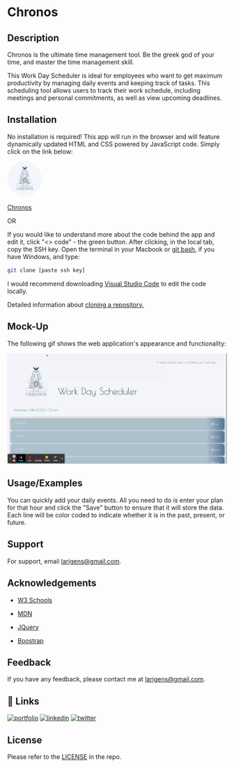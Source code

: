 
# Chronos

## Description

Chronos is the ultimate time management tool. Be the greek god of your time, and master the time management skill.

This Work Day Scheduler is ideal for employees who want to get maximum productivity by managing daily events and keeping track of tasks. This scheduling tool allows users to track their work schedule, including meetings and personal commitments, as well as view upcoming deadlines.

## Installation

No installation is required! This app will run in the browser and will feature dynamically updated HTML and CSS powered by JavaScript code. Simply click on the link below:

<img src="./assets/favicon/apple-touch-icon.png" alt="logo" width="80px" height="80px">

[Chronos](https://larigens.github.io/chronos/)
    
OR

If you would like to understand more about the code behind the app and edit it, click "<> code" - the green button. After clicking, in the local tab, copy the SSH key. Open the terminal in your Macbook or [git bash](https://git-scm.com/downloads), if you have Windows, and type:

```bash
git clone [paste ssh key]
```

I would recommend downloading [Visual Studio Code](https://code.visualstudio.com/download) to edit the code locally. 

Detailed information about [cloning a repository.](https://docs.github.com/en/repositories/creating-and-managing-repositories/cloning-a-repository)

## Mock-Up

The following gif shows the web application's appearance and functionality:

![App Screenshot](./assets/images/demo.gif)

## Usage/Examples

You can quickly add your daily events. All you need to do is enter your plan for that hour and click the "Save" button to ensure that it will store the data. Each line will be color coded to indicate whether it is in the past, present, or future.

## Support

For support, email larigens@gmail.com.

## Acknowledgements

- [W3 Schools](https://www.w3schools.com)

- [MDN](https://developer.mozilla.org/en-US/)
  
- [JQuery](https://api.jquery.com/)

- [Boostrap](https://getbootstrap.com/docs/5.2/getting-started/introduction/)

## Feedback

If you have any feedback, please contact me at larigens@gmail.com.

## 🔗 Links

[![portfolio](https://img.shields.io/badge/my_portfolio-000?style=for-the-badge&logo=ko-fi&logoColor=white)](https://larigens.github.io/lari-gui/)
[![linkedin](https://img.shields.io/badge/linkedin-0A66C2?style=for-the-badge&logo=linkedin&logoColor=white)](https://www.linkedin.com/in/lari-gui/)
[![twitter](https://img.shields.io/badge/twitter-1DA1F2?style=for-the-badge&logo=twitter&logoColor=white)](https://twitter.com/coffeebr_eak)

## License

Please refer to the [LICENSE](https://choosealicense.com/licenses/mit/) in the repo.
